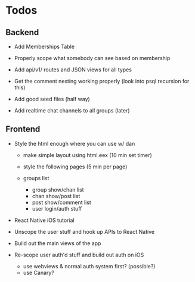 # Todos

## Backend

- Add Memberships Table

- Properly scope what somebody can see based on membership

- Add api/v1/ routes and JSON views for all types

- Get the comment nesting working properly (look into psql recursion for this)

- Add good seed files (half way)

- Add realtime chat channels to all groups (later)

## Frontend

- Style the html enough where you can use w/ dan

  - make simple layout using html.eex (10 min set timer)

  - style the following pages (5 min per page)

  - groups list
    - group show/chan list
    - chan show/post list
    - post show/comment list
    - user login/auth stuff

- React Native iOS tutorial

- Unscope the user stuff and hook up APIs to React Native

- Build out the main views of the app

- Re-scope user auth'd stuff and build out auth on iOS
  - use webviews & normal auth system first? (possible?)
  - use Canary?
